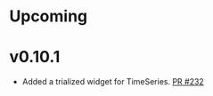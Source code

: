 # Upcoming

# v0.10.1

* Added a trialized widget for TimeSeries. [PR #232](https://github.com/NeurodataWithoutBorders/nwbwidgets/pull/232)
